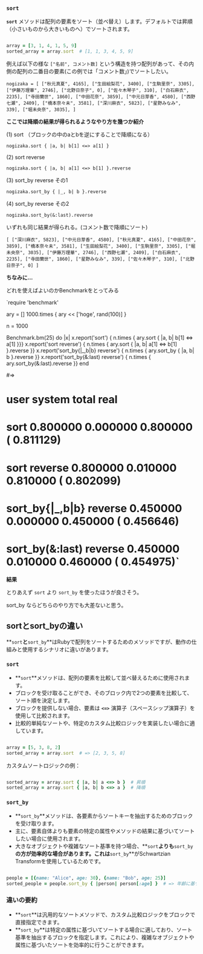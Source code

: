 ### **`sort`**

**`sort`** メソッドは配列の要素をソート（並べ替え）します。デフォルトでは昇順（小さいものから大きいものへ）でソートされます。

```ruby

array = [3, 1, 4, 1, 5, 9]
sorted_array = array.sort  # [1, 1, 3, 4, 5, 9]

```

例えば以下の様な `["名前", コメント数]` という構造を持つ配列があって、その内側の配列の二番目の要素(この例では「コメント数」)でソートしたい。

`nogizaka = [
  ["秋元真夏", 4165],
  ["生田絵梨花", 3400],
  ["生駒里奈", 3305],
  ["伊藤万理華", 2746],
  ["北野日奈子", 0],
  ["佐々木琴子", 310],
  ["白石麻衣", 2235],
  ["寺田蘭世", 1860],
  ["中田花奈", 3859],
  ["中元日芽香", 4580],
  ["西野七瀬", 2409],
  ["橋本奈々未", 3581],
  ["深川麻衣", 5823],
  ["星野みなみ", 339],
  ["堀未央奈", 3035],
]`

**ここでは降順の結果が得られるようなやり方を幾つか紹介**

(1) sort （ブロックの中のaとbを逆にすることで降順になる）

`nogizaka.sort { |a, b| b[1] <=> a[1] }`

(2) sort reverse

`nogizaka.sort { |a, b| a[1] <=> b[1] }.reverse`

(3) sort_by reverse その1

`nogizaka.sort_by { |_, b| b }.reverse`

(4) sort_by reverse その2

`nogizaka.sort_by(&:last).reverse`

いずれも同じ結果が得られる。(コメント数で降順にソート)

`[
  ["深川麻衣", 5823],
  ["中元日芽香", 4580],
  ["秋元真夏", 4165],
  ["中田花奈", 3859],
  ["橋本奈々未", 3581],
  ["生田絵梨花", 3400],
  ["生駒里奈", 3305],
  ["堀未央奈", 3035],
  ["伊藤万理華", 2746],
  ["西野七瀬", 2409],
  ["白石麻衣", 2235],
  ["寺田蘭世", 1860],
  ["星野みなみ", 339],
  ["佐々木琴子", 310],
  ["北野日奈子", 0]
]`

**ちなみに...**

どれを使えばよいのかBenchmarkをとってみる

`require 'benchmark'

ary = []
1000.times {
  ary << ['hoge', rand(100)]
}

n = 1000

Benchmark.bm(25) do |x|
  x.report('sort') { n.times { ary.sort { |a, b| b[1] <=> a[1] }}}
  x.report('sort reverse') { n.times { ary.sort { |a, b| a[1] <=> b[1] }.reverse }}
  x.report('sort_by{|_,b|b} reverse') { n.times { ary.sort_by { |a, b| b }.reverse }}
  x.report('sort_by(&:last) reverse') { n.times { ary.sort_by(&:last).reverse }}
end

#=>
#                                 user     system      total        real
# sort                        0.800000   0.000000   0.800000 (  0.811129)
# sort reverse                0.800000   0.010000   0.810000 (  0.802099)
# sort_by{|_,b|b} reverse     0.450000   0.000000   0.450000 (  0.456646)
# sort_by(&:last) reverse     0.450000   0.010000   0.460000 (  0.454975)`

**結果**

とりあえず `sort` より `sort_by` を使ったほうが良さそう。

sort_by ならどちらのやり方でも大差ないと思う。



## sortとsort_byの違い

**`sort`**と**`sort_by`**はRubyで配列をソートするためのメソッドですが、動作の仕組みと使用するシナリオに違いがあります。

### **`sort`**

- **`sort`**メソッドは、配列の要素を比較して並べ替えるために使用されます。
- ブロックを受け取ることができ、そのブロック内で2つの要素を比較して、ソート順を決定します。
- ブロックを提供しない場合、要素は **`<=>`** 演算子（スペースシップ演算子）を使用して比較されます。
- 比較的単純なソートや、特定のカスタム比較ロジックを実装したい場合に適しています。

```ruby

array = [5, 3, 8, 2]
sorted_array = array.sort  # => [2, 3, 5, 8]

```

カスタムソートロジックの例：

```ruby

sorted_array = array.sort { |a, b| a <=> b }  # 昇順
sorted_array = array.sort { |a, b| b <=> a }  # 降順

```

### **`sort_by`**

- **`sort_by`**メソッドは、各要素からソートキーを抽出するためのブロックを受け取ります。
- 主に、要素自体よりも要素の特定の属性やメソッドの結果に基づいてソートしたい場合に使用されます。
- 大きなオブジェクトや複雑なソート基準を持つ場合、**`sort`**よりも**`sort_by`**の方が効率的な場合があります。これは**`sort_by`**がSchwartzian Transformを使用しているためです。

```ruby

people = [{name: "Alice", age: 30}, {name: "Bob", age: 25}]
sorted_people = people.sort_by { |person| person[:age] }  # => 年齢に基づいてソート

```

### **違いの要約**

- **`sort`**は汎用的なソートメソッドで、カスタム比較ロジックをブロックで直接指定できます。
- **`sort_by`**は特定の属性に基づいてソートする場合に適しており、ソート基準を抽出するブロックを指定します。これにより、複雑なオブジェクトや属性に基づいたソートを効率的に行うことができます。